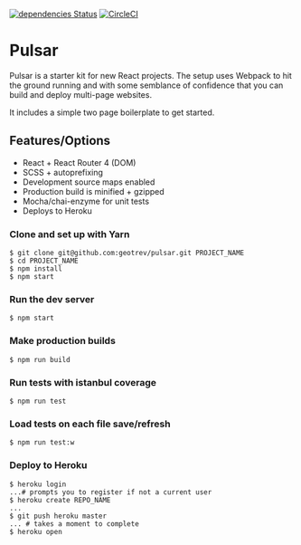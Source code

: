 [![dependencies Status](https://david-dm.org/geotrev/pulsar/status.svg)](https://david-dm.org/geotrev/pulsar) [![CircleCI](https://circleci.com/gh/geotrev/pulsar/tree/master.svg?style=svg)](https://circleci.com/gh/geotrev/pulsar/tree/master)

# Pulsar
Pulsar is a starter kit for new React projects. The setup uses Webpack to hit the ground running and with some semblance of confidence that you can build and deploy multi-page websites.

It includes a simple two page boilerplate to get started.

## Features/Options
- React + React Router 4 (DOM)
- SCSS + autoprefixing
- Development source maps enabled
- Production build is minified + gzipped
- Mocha/chai-enzyme for unit tests
- Deploys to Heroku

### Clone and set up with Yarn
```shell
$ git clone git@github.com:geotrev/pulsar.git PROJECT_NAME
$ cd PROJECT_NAME
$ npm install
$ npm start
```

### Run the dev server
```shell
$ npm start
```

### Make production builds
```shell
$ npm run build
```

### Run tests with istanbul coverage
```shell
$ npm run test
```

### Load tests on each file save/refresh
```shell
$ npm run test:w
```

### Deploy to Heroku
```shell
$ heroku login
...# prompts you to register if not a current user
$ heroku create REPO_NAME
...
$ git push heroku master
... # takes a moment to complete
$ heroku open
```

